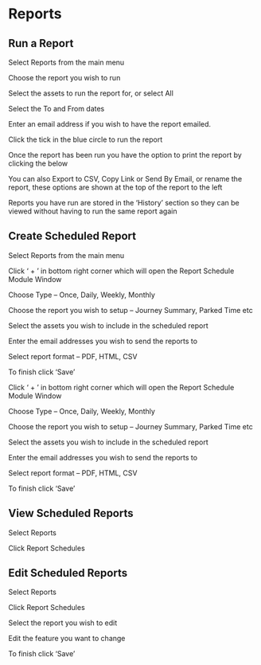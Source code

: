 # Reports

## Run a Report

Select Reports from the main menu

Choose the report you wish to run

Select the assets to run the report for, or select All

Select the To and From dates

Enter an email address if you wish to have the report emailed.

Click the tick in the blue circle to run the report

Once the report has been run you have the option to print the report by clicking the below

You can also Export to CSV, Copy Link or Send By Email, or rename the report, these options are shown at the top of the report to the left

Reports you have run are stored in the ‘History’ section so they can be viewed without having to run the same report again

## Create Scheduled Report

Select Reports from the main menu


Click ‘ + ’ in bottom right corner which will open the Report Schedule Module Window

Choose Type – Once, Daily, Weekly, Monthly

Choose the report you wish to setup – Journey Summary, Parked Time etc

Select the assets you wish to include in the scheduled report

Enter the email addresses you wish to send the reports to

Select report format – PDF, HTML, CSV

To finish click ‘Save’

Click ‘ + ’ in bottom right corner which will open the Report Schedule Module Window

Choose Type – Once, Daily, Weekly, Monthly

Choose the report you wish to setup – Journey Summary, Parked Time etc

Select the assets you wish to include in the scheduled report

Enter the email addresses you wish to send the reports to

Select report format – PDF, HTML, CSV

To finish click ‘Save’

## View Scheduled Reports

Select Reports

Click Report Schedules

## Edit Scheduled Reports

Select Reports

Click Report Schedules

Select the report you wish to edit

Edit the feature you want to change

To finish click ‘Save’
<!--stackedit_data:
eyJoaXN0b3J5IjpbMzYwMzQ4ODQ2XX0=
-->